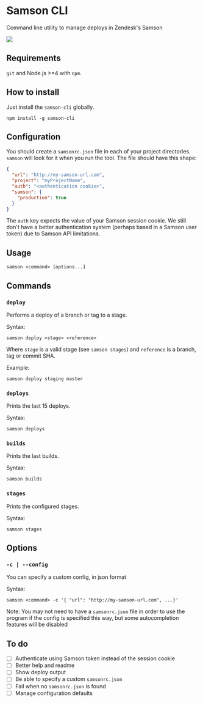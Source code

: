 # Samson CLI
Command line utility to manage deploys in Zendesk's Samson

<img src="assets/screenshot.gif" />

## Requirements
`git` and Node.js >=4 with `npm`.

## How to install
Just install the `samson-cli` globally.
```
npm install -g samson-cli
```

## Configuration
You should create a `samsonrc.json` file in each of your project directories. `samson` will look for it when you run the tool. The file should have this shape:

```json
{
  "url": "http://my-samson-url.com",
  "project": "myProjectName",
  "auth": "<authentication cookie>",
  "samson": {
    "production": true
  }
}
```

The `auth` key expects the value of your Samson session cookie. We still don't have a better authentication system (perhaps based in a Samson user token) due to Samson API limitations.

## Usage
```
samson <command> [options...]
```

## Commands

### `deploy`
Performs a deploy of a branch or tag to a stage.

Syntax:
```
samson deploy <stage> <reference>
```

Where `stage` is a valid stage (see `samson stages`) and `reference` is a branch, tag or commit SHA.

Example:
```
samson deploy staging master
```

### `deploys`
Prints the last 15 deploys.

Syntax:
```
samson deploys
```

### `builds`
Prints the last builds.

Syntax:
```
samson builds
```

### `stages`
Prints the configured stages.

Syntax:
```
samson stages
```

## Options

### `-c | --config`
You can specify a custom config, in json format

Syntax:
```
samson <command> -c '{ "url": "http://my-samson-url.com", ...}'
```
Note: You may not need to have a `samsonrc.json` file in order to use the program if the config is specified this way, but some autocompletion features will be disabled

## To do
- [ ] Authenticate using Samson token instead of the session cookie
- [ ] Better help and readme
- [ ] Show deploy output
- [ ] Be able to specify a custom `samsonrc.json`
- [ ] Fail when no `samsonrc.json` is found
- [ ] Manage configuration defaults
